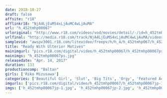 ```yaml
---
date: 2018-10-27
draft: false
affsite: "r18"
afflinkr18: "NjA4LjEuMS4xLjAuMC4wLjAuMA"
url: "h_452tmhp00067"
urloriginal: "http://www.r18.com/videos/vod/movies/detail/-/id=h_452tmhp00067"
urlfinal: "http://media.r18.com/track/NjA4LjEuMS4xLjAuMC4wLjAuMA/videos/vod/movies/detail/-/id=h_452tmhp00067"
samplevid: "awspv3001.r18.com/litevideo/freepv/h/h_4/h_452tmhp067/h_452tmhp067_dmb_w.mp4"
title: "Ready With Ulterior Motives"
mainimgurl: "pics.r18.com/digital/video/h_452tmhp00067/h_452tmhp00067ps.jpg"
mainimgs: "h_452tmhp00067ps.jpg"
releasedate: "Apr. 14, 2017"
duration: 133
productioncomp: "Baltan"
girls: ['Riko Mizusawa']
categories: ['Beautiful Girl', 'Slut', 'Big Tits', 'Orgy', 'Featured Actress', 'Hi-Def']
imgurls: ['pics.r18.com/digital/video/h_452tmhp00067/h_452tmhp00067jp-1.jpg', 'pics.r18.com/digital/video/h_452tmhp00067/h_452tmhp00067jp-2.jpg', 'pics.r18.com/digital/video/h_452tmhp00067/h_452tmhp00067jp-3.jpg', 'pics.r18.com/digital/video/h_452tmhp00067/h_452tmhp00067jp-4.jpg', 'pics.r18.com/digital/video/h_452tmhp00067/h_452tmhp00067jp-5.jpg', 'pics.r18.com/digital/video/h_452tmhp00067/h_452tmhp00067jp-6.jpg', 'pics.r18.com/digital/video/h_452tmhp00067/h_452tmhp00067jp-7.jpg', 'pics.r18.com/digital/video/h_452tmhp00067/h_452tmhp00067jp-8.jpg', 'pics.r18.com/digital/video/h_452tmhp00067/h_452tmhp00067jp-9.jpg', 'pics.r18.com/digital/video/h_452tmhp00067/h_452tmhp00067jp-10.jpg', 'pics.r18.com/digital/video/h_452tmhp00067/h_452tmhp00067jp-11.jpg', 'pics.r18.com/digital/video/h_452tmhp00067/h_452tmhp00067jp-12.jpg', 'pics.r18.com/digital/video/h_452tmhp00067/h_452tmhp00067jp-13.jpg', 'pics.r18.com/digital/video/h_452tmhp00067/h_452tmhp00067jp-14.jpg', 'pics.r18.com/digital/video/h_452tmhp00067/h_452tmhp00067jp-15.jpg', 'pics.r18.com/digital/video/h_452tmhp00067/h_452tmhp00067jp-16.jpg', 'pics.r18.com/digital/video/h_452tmhp00067/h_452tmhp00067jp-17.jpg', 'pics.r18.com/digital/video/h_452tmhp00067/h_452tmhp00067jp-18.jpg', 'pics.r18.com/digital/video/h_452tmhp00067/h_452tmhp00067jp-19.jpg', 'pics.r18.com/digital/video/h_452tmhp00067/h_452tmhp00067jp-20.jpg']
imgs: ['h_452tmhp00067jp-1.jpg', 'h_452tmhp00067jp-2.jpg', 'h_452tmhp00067jp-3.jpg', 'h_452tmhp00067jp-4.jpg', 'h_452tmhp00067jp-5.jpg', 'h_452tmhp00067jp-6.jpg', 'h_452tmhp00067jp-7.jpg', 'h_452tmhp00067jp-8.jpg', 'h_452tmhp00067jp-9.jpg', 'h_452tmhp00067jp-10.jpg', 'h_452tmhp00067jp-11.jpg', 'h_452tmhp00067jp-12.jpg', 'h_452tmhp00067jp-13.jpg', 'h_452tmhp00067jp-14.jpg', 'h_452tmhp00067jp-15.jpg', 'h_452tmhp00067jp-16.jpg', 'h_452tmhp00067jp-17.jpg', 'h_452tmhp00067jp-18.jpg', 'h_452tmhp00067jp-19.jpg', 'h_452tmhp00067jp-20.jpg']
---
```

